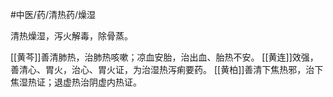#中医/药/清热药/燥湿 


清热燥湿，泻火解毒，除骨蒸。

[[黄芩]]善清肺热，治肺热咳嗽；凉血安胎，治出血、胎热不安。
[[黄连]]效强，善清心、胃火，治心、胃火证，为治湿热泻痢要药。
[[黄柏]]善清下焦热邪，治下焦湿热证；退虚热治阴虚内热证。
